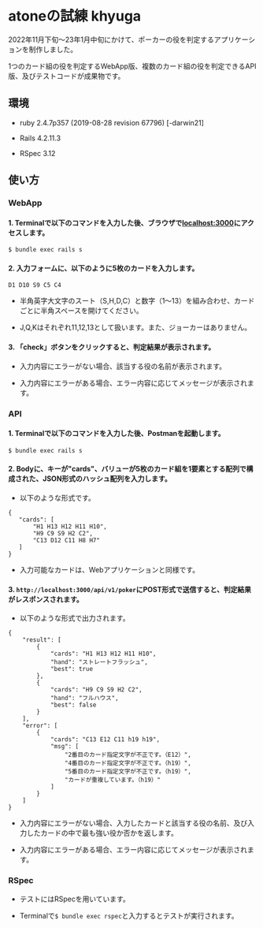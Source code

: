 # atoneの試練 khyuga

2022年11月下旬〜23年1月中旬にかけて、ポーカーの役を判定するアプリケーションを制作しました。

1つのカード組の役を判定するWebApp版、複数のカード組の役を判定できるAPI版、及びテストコードが成果物です。

## 環境

* ruby 2.4.7p357 (2019-08-28 revision 67796) [-darwin21]

* Rails 4.2.11.3

* RSpec 3.12

## 使い方

### WebApp

#### 1. Terminalで以下のコマンドを入力した後、ブラウザで[localhost:3000](http://localhost:3000/)にアクセスします。

`$ bundle exec rails s`

#### 2. 入力フォームに、以下のように5枚のカードを入力します。

`D1 D10 S9 C5 C4`

* 半角英字大文字のスート（S,H,D,C）と数字（1〜13）を組み合わせ、カードごとに半角スペースを開けてください。

* J,Q,Kはそれぞれ11,12,13として扱います。また、ジョーカーはありません。

#### 3. 「check」ボタンをクリックすると、判定結果が表示されます。

* 入力内容にエラーがない場合、該当する役の名前が表示されます。

* 入力内容にエラーがある場合、エラー内容に応じてメッセージが表示されます。

### API

#### 1. Terminalで以下のコマンドを入力した後、Postmanを起動します。

`$ bundle exec rails s`

#### 2. Bodyに、キーが"cards"、バリューが5枚のカード組を1要素とする配列で構成された、JSON形式のハッシュ配列を入力します。

* 以下のような形式です。

```
{
   "cards": [
       "H1 H13 H12 H11 H10",
       "H9 C9 S9 H2 C2",
       "C13 D12 C11 H8 H7"
   ]
}
```

* 入力可能なカードは、Webアプリケーションと同様です。

#### 3. `http://localhost:3000/api/v1/poker`にPOST形式で送信すると、判定結果がレスポンスされます。

* 以下のような形式で出力されます。

```
{
    "result": [
        {
            "cards": "H1 H13 H12 H11 H10",
            "hand": "ストレートフラッシュ",
            "best": true
        },
        {
            "cards": "H9 C9 S9 H2 C2",
            "hand": "フルハウス",
            "best": false
        }
    ],
    "error": [
        {
            "cards": "C13 E12 C11 h19 h19",
            "msg": [
                "2番目のカード指定文字が不正です。（E12）",
                "4番目のカード指定文字が不正です。（h19）",
                "5番目のカード指定文字が不正です。（h19）",
                "カードが重複しています。（h19）"
            ]
        }
    ]
}
```

* 入力内容にエラーがない場合、⼊⼒したカードと該当する役の名前、及び入力したカードの中で最も強い役か否かを返します。

* 入力内容にエラーがある場合、エラー内容に応じてメッセージが表示されます。

### RSpec

* テストにはRSpecを用いています。

* Terminalで`$ bundle exec rspec`と入力するとテストが実行されます。
